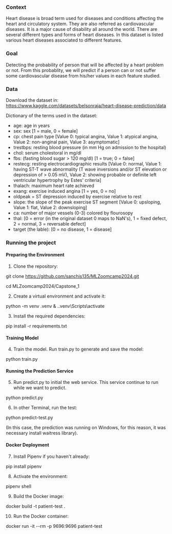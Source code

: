 ### Context
Heart disease is broad term used for diseases and conditions affecting the heart and circulatory system. They are also referred as cardiovascular diseases. It is a major cause of disability all around the world. 
There are several different types and forms of heart diseases. In this dataset is listed various heart diseases associated to different features. 

### Goal
Detecting the probability of person that will be affected by a heart problem or not. From this probablity, we will predict if a person can or not suffer some cardiovascular disease from his/her values in each feature studied.

### Data
Download the dataset in: https://www.kaggle.com/datasets/belsonraja/heart-disease-prediction/data

Dictionary of the terms used in the dataset:

- age: age in years
- sex: sex [1 = male, 0 = female]
- cp: chest pain type [Value 0: typical angina, Value 1: atypical angina, Value 2: non-anginal pain, Value 3: asymptomatic]
- trestbps: resting blood pressure (in mm Hg on admission to the hospital)
- chol: serum cholestoral in mg/dl
- fbs: (fasting blood sugar > 120 mg/dl) [1 = true; 0 = false]
- restecg: resting electrocardiographic results [Value 0: normal, Value 1: having ST-T wave abnormality (T wave inversions and/or ST elevation or depression of > 0.05 mV), Value 2: showing probable or definite left ventricular hypertrophy by Estes' criteria]
- thalach: maximum heart rate achieved
- exang: exercise induced angina [1 = yes, 0 = no]
- oldpeak = ST depression induced by exercise relative to rest
- slope: the slope of the peak exercise ST segment [Value 0: upsloping, Value 1: flat, Value 2: downsloping]
- ca: number of major vessels (0-3) colored by flourosopy
- thal: [0 = error (in the original dataset 0 maps to NaN's), 1 = fixed defect, 2 = normal, 3 = reversable defect]
- target (the lable): [0 = no disease, 1 = disease]

### Running the project

#### Preparing the Environment
1) Clone the repository: 

git clone https://github.com/sanchis135/MLZoomcamp2024.git

cd MLZoomcamp2024/Capstone_1

2) Create a virtual environment and activate it:

python -m venv .venv
& .\.venv\Scripts\activate  

3) Install the required dependencies:

pip install -r requirements.txt

#### Training Model
4) Train the model. Run train.py to generate and save the model:

python train.py

#### Running the Prediction Service
5) Run predict.py to initial the web service. This service continue to run while we want to predict. 

python predict.py

6) In other Terminal, run the test: 

python predict-test.py 

(In this case, the prediction was running on Windows, for this reason, it was necessary install waitress library).

#### Docker Deployment

7) Install Pipenv if you haven't already:

pip install pipenv

8) Activate the environment:

pipenv shell

9) Build the Docker image:

docker build -t patient-test .

10) Run the Docker container:

docker run -it --rm -p 9696:9696 patient-test
